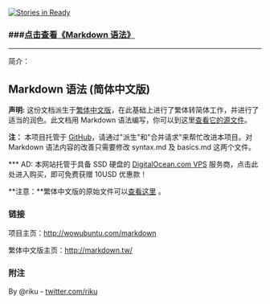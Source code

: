 [![Stories in Ready](https://badge.waffle.io/riku/markdown-syntax-cn.png?label=ready&title=Ready)](https://waffle.io/riku/markdown-syntax-cn)
### \###[点击查看《Markdown 语法》](http://wowubuntu.com/markdown/)

---
简介：

## Markdown 语法 (简体中文版) 

**声明:** 这份文档派生于[繁体中文版](http://markdown.tw/)，在此基础上进行了繁体转简体工作，并进行了适当的润色。此文档用 Markdown 语法编写，你可以到这里[查看它的源文件][src1]。

**注：** 本项目托管于 [GitHub][]，请通过"派生"和"合并请求"来帮忙改进本项目。对 Markdown 语法内容的改善只需要修改 syntax.md 及 basics.md 这两个文件。

*** AD: 本网站托管于具备 SSD 硬盘的 [DigitalOcean.com VPS][] 服务商，点击此处进入购买，即可免费获赠 10USD 优惠款！

**注意：**繁体中文版的原始文件可以[查看这里][src] 。

  [src1]: http://gitcafe.com/riku/Markdown-Syntax-CN/blob/master/syntax.md
  [src]: https://github.com/othree/markdown-syntax-zhtw/blob/master/syntax.md
  [GitHub]: https://github.com/riku/Markdown-Syntax-CN/
  [DigitalOcean.com VPS]:https://www.digitalocean.com/?refcode=824a4f4aea1a

### 链接

项目主页：<http://wowubuntu.com/markdown>

繁体中文版主页：<http://markdown.tw/>

### 附注

By @riku - [twitter.com/riku](http://twitter.com/riku)
